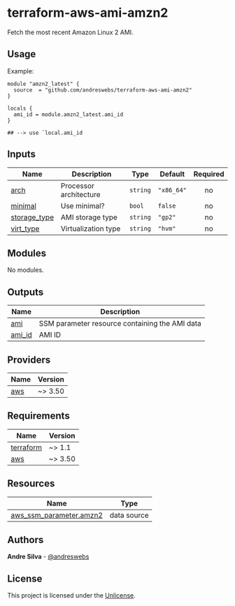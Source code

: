 # terraform-aws-ami-amzn2

Fetch the most recent Amazon Linux 2 AMI.

[//]: # (BEGIN_TF_DOCS)


## Usage

Example:

```hcl
module "amzn2_latest" {
  source  = "github.com/andreswebs/terraform-aws-ami-amzn2"
}

locals {
  ami_id = module.amzn2_latest.ami_id
}

## --> use `local.ami_id
```



## Inputs

| Name | Description | Type | Default | Required |
|------|-------------|------|---------|:--------:|
| <a name="input_arch"></a> [arch](#input\_arch) | Processor architecture | `string` | `"x86_64"` | no |
| <a name="input_minimal"></a> [minimal](#input\_minimal) | Use minimal? | `bool` | `false` | no |
| <a name="input_storage_type"></a> [storage\_type](#input\_storage\_type) | AMI storage type | `string` | `"gp2"` | no |
| <a name="input_virt_type"></a> [virt\_type](#input\_virt\_type) | Virtualization type | `string` | `"hvm"` | no |

## Modules

No modules.

## Outputs

| Name | Description |
|------|-------------|
| <a name="output_ami"></a> [ami](#output\_ami) | SSM parameter resource containing the AMI data |
| <a name="output_ami_id"></a> [ami\_id](#output\_ami\_id) | AMI ID |

## Providers

| Name | Version |
|------|---------|
| <a name="provider_aws"></a> [aws](#provider\_aws) | ~> 3.50 |

## Requirements

| Name | Version |
|------|---------|
| <a name="requirement_terraform"></a> [terraform](#requirement\_terraform) | ~> 1.1 |
| <a name="requirement_aws"></a> [aws](#requirement\_aws) | ~> 3.50 |

## Resources

| Name | Type |
|------|------|
| [aws_ssm_parameter.amzn2](https://registry.terraform.io/providers/hashicorp/aws/latest/docs/data-sources/ssm_parameter) | data source |

[//]: # (END_TF_DOCS)

## Authors

**Andre Silva** - [@andreswebs](https://github.com/andreswebs)

## License

This project is licensed under the [Unlicense](UNLICENSE.md).
